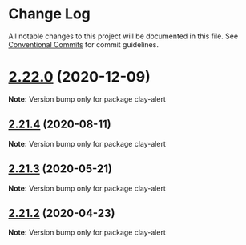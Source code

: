 # Change Log

All notable changes to this project will be documented in this file.
See [Conventional Commits](https://conventionalcommits.org) for commit guidelines.

# [2.22.0](https://github.com/liferay/clay/tree/master/packages/clay-alert/compare/v2.21.5...v2.22.0) (2020-12-09)

**Note:** Version bump only for package clay-alert





## [2.21.4](https://github.com/liferay/clay/tree/master/packages/clay-alert/compare/v2.21.3...v2.21.4) (2020-08-11)

**Note:** Version bump only for package clay-alert





## [2.21.3](https://github.com/liferay/clay/tree/master/packages/clay-alert/compare/v2.21.2...v2.21.3) (2020-05-21)

**Note:** Version bump only for package clay-alert





## [2.21.2](https://github.com/liferay/clay/tree/master/packages/clay-alert/compare/v2.21.1...v2.21.2) (2020-04-23)

**Note:** Version bump only for package clay-alert
